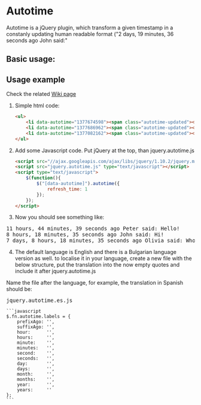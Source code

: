 # Autotime

Autotime is a jQuery plugin, which transform a given timestamp in a constanly
updating human readable format ("2 days, 19 minutes, 36 seconds ago John said:"

## Basic usage:

## Usage example
Check the related [Wiki page](https://github.com/vmanchev/autotime/wiki/Usage-example)

1. Simple html code:
    ```html
    <ul>
        <li data-autotime="1377674598"><span class="autotime-updated"></span> Peter said: Hello!</li>
        <li data-autotime="1377686962"><span class="autotime-updated"></span> John said: Hi!</li>
        <li data-autotime="1377082162"><span class="autotime-updated"></span> Olivia said: Who's there?</li>
    </ul>
    ```

2. Add some Javascript code. Put jQuery at the top, than jquery.autotime.js

    ```html
    <script src="//ajax.googleapis.com/ajax/libs/jquery/1.10.2/jquery.min.js" type="text/javascript"></script>
    <script src="jquery.autotime.js" type="text/javascript"></script>
    <script type="text/javascript">
        $(function(){
            $("[data-autotime]").autotime({
                refresh_time: 1
            });
        });
    </script>
    ```


3. Now you should see something like:
<pre>
11 hours, 44 minutes, 39 seconds ago Peter said: Hello!
8 hours, 18 minutes, 35 seconds ago John said: Hi!
7 days, 8 hours, 18 minutes, 35 seconds ago Olivia said: Who's there?
</pre>

4. The default language is English and there is a Bulgarian language version as well. 
to localise it in your language, create a new file with the below structure, 
put the translation into the now empty quotes and include it after jquery.autotime.js

Name the file after the language, for example, the translation in Spanish should be:

<pre>jquery.autotime.es.js</pre>

    ```javascript
    $.fn.autotime.labels = {
		prefixAgo: '',
		suffixAgo: '',
		hour:      '',
		hours:     '',
		minute:    '',
		minutes:   '',
		second:    '',
		seconds:   '',
		day:       '',
		days:      '',
		month:     '',
		months:    '',
		year:      '',
		years:     ''
    };
    ```


